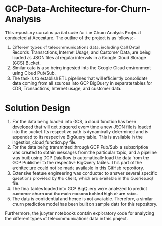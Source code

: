 # GCP-Data-Architecture-for-Churn-Analysis
This repository contains partial code for the Churn Analysis Project I conducted at Accenture. The outline of the project is as follows: -

1. Different types of telecommunications data, including Call Detail Records, Transactions, Internet Usage, and Customer Data, are being loaded as JSON files at regular intervals in a Google Cloud Storage (GCS) Bucket. 
2. Similar data is also being ingested into the Google Cloud environment using Cloud Pub/Sub.
3. The task is to establish ETL pipelines that will efficiently consolidate data coming from all sources into GCP BigQuery in separate tables for CDR, Transactions, Internet usage, and customer data.


# Solution Design
1. For the data being loaded into GCS, a cloud function has been developed that will get triggered every time a new JSON file is loaded into the bucket. Its respective path is dynamically determined and is appended to its respective BigQuery table. This is available in the ingestion_cloud_function.py file.
2. For the data being transmitted through GCP Pub/Sub, a subscription was created to obtain messages from the particular topic, and a pipeline was built using GCP Dataflow to automatically load the data from the GCP Publisher to the respective BigQuery tables. This part of the architecture could not be made available in this GitHub repository.
3. Extensive feature engineering was conducted to answer several specific questions provided by the client, which are available in the Queries.sql file. 
4. The final tables loaded into GCP BigQuery were analyzed to predict customer churn and the main reasons behind high churn rates.
5. The data is confidential and hence is not available. Therefore, a similar churn prediction model has been built on sample data for this repository.

Furthermore, the jupyter notebooks contain exploratory code for analyzing the different types of telecommunications data in this project.
